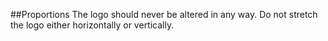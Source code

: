 ##Proportions
The logo should never be altered in any way. Do not stretch the logo either horizontally or vertically.